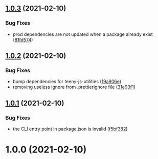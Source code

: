 ## [1.0.3](https://github.com/aversini/generator-teeny-nm/compare/v1.0.2...v1.0.3) (2021-02-10)


### Bug Fixes

* prod dependencies are not updated when a package already exist ([81fd574](https://github.com/aversini/generator-teeny-nm/commit/81fd5745f265c8871a94e4cfd76251d1bc2f6079))



## [1.0.2](https://github.com/aversini/generator-teeny-nm/compare/v1.0.1...v1.0.2) (2021-02-10)


### Bug Fixes

* bump dependencies for teeny-js-utilities ([19a906e](https://github.com/aversini/generator-teeny-nm/commit/19a906e8d85c2e436a7bde46a0f31b5e6c5512c3))
* removing useless ignore from .prettierignore file ([31e93f1](https://github.com/aversini/generator-teeny-nm/commit/31e93f10319e1665f736feb506d8fd567da146e8))



## [1.0.1](https://github.com/aversini/generator-teeny-nm/compare/v1.0.0...v1.0.1) (2021-02-10)


### Bug Fixes

* the CLI entry point in package.json is invalid ([f5bf382](https://github.com/aversini/generator-teeny-nm/commit/f5bf382f9eb2665ae017f1d2479d79700da10f02))



# 1.0.0 (2021-02-10)



